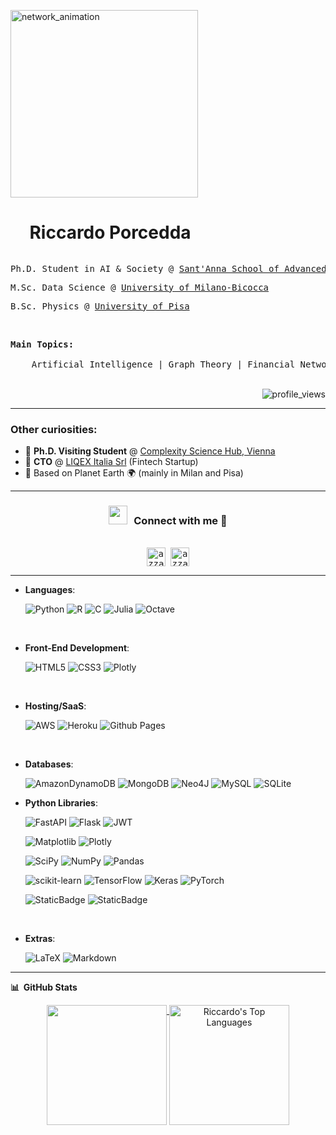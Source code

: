 <div style="align-items:center;">
  <img align=left width="300" margin-right="20px" src="./assets/networkx_animation.gif" alt="network_animation"" />
  <div width=10px></div>
  <div>
    <!-- <h3><strong>_Riccardo Porcedda_</strong></h3> -->
    <div id="user-content-toc">
      <ul align="left">
          <summary><h1 style="display: inline-block">&nbsp;Riccardo Porcedda</h1></summary>
      </ul>
    </div>
    <pre>Ph.D. Student in AI & Society @ <a href="https://www.santannapisa.it/en/formazione/national-phd-artificial-intelligence">Sant'Anna School of Advanced Studies</a></pre>
    <pre>M.Sc. Data Science @ <a href="https://www.unimib.it/graduate/data-science">University of Milano-Bicocca</a></pre>
    <pre>B.Sc. Physics @ <a href="https://www.df.unipi.it/didattica/en/bachelors-degree/overview/">University of Pisa</a></pre>
    <br/>
    <pre><strong>Main Topics:</strong><br>
    Artificial Intelligence | Graph Theory | Financial Networks</pre>
  </div>
</div>
<br/>
<img align="right" src="https://komarev.com/ghpvc/?username=RPorcedda&label=Visitors&style=flat&color=0e75b6" alt="profile_views" />


<br/>

---
### Other curiosities:

* 📖 **Ph.D. Visiting Student** @ [Complexity Science Hub, Vienna](https://csh.ac.at/)
* 💼 **CTO** @ [LIQEX Italia Srl](https://liqex.eu) (Fintech Startup)
* 📍 Based on Planet Earth 🌍 (mainly in Milan and Pisa)


---

<h3 align="center" > <img src="https://media.giphy.com/media/iY8CRBdQXODJSCERIr/giphy.gif" width="30" height="30" style="margin-right: 10px;">Connect with me 🤝 </h3>

<div>
  <samp>
    <p align="center">
      <br/>
      <a href="https://www.linkedin.com/in/riccardo-porcedda/" target="blank"><img align="center"
         src="https://img.shields.io/badge/linkedin-%231DA1F2.svg?style=for-the-badge&logo=linkedin&logoColor=white"
         alt="azzar" height="30"/></a>
      <a href="mailto:r.porcedda.office@gmail.com" target="blank"><img align="center"
         src="https://img.shields.io/badge/gmail-EA4335.svg?style=for-the-badge&logo=gmail&logoColor=white"
         alt="azzar" height="30"/></a>
    </p>
  </samp>
</div>

---

<p align="center">

- **Languages**:
    
    ![Python](https://img.shields.io/badge/Python%20-%2314354C.svg?style=for-the-badge&logo=python&logoColor=white)
    ![R](https://img.shields.io/badge/r-%23276DC3.svg?style=for-the-badge&logo=r&logoColor=white)
    ![C](https://img.shields.io/badge/C%20-%232370ED.svg?style=for-the-badge&logo=c&logoColor=white)
    ![Julia](https://img.shields.io/badge/-Julia-9558B2?style=for-the-badge&logo=julia&logoColor=white)
    ![Octave](https://img.shields.io/badge/OCTAVE-darkblue?style=for-the-badge&logo=octave&logoColor=fcd683)

<br>   
    
- **Front-End Development**:

   ![HTML5](https://img.shields.io/badge/HTML5%20-%23E34F26.svg?style=for-the-badge&logo=html5&logoColor=white)
   ![CSS3](https://img.shields.io/badge/CSS%20-%231572B6.svg?style=for-the-badge&logo=css3&logoColor=white)
   ![Plotly](https://img.shields.io/badge/Plotly-%233F4F75.svg?style=for-the-badge&logo=plotly&logoColor=white)

<br>

- **Hosting/SaaS**:

    ![AWS](https://img.shields.io/badge/AWS-%23FF9900.svg?style=for-the-badge&logo=amazon-aws&logoColor=white)
    ![Heroku](https://img.shields.io/badge/heroku-%23430098.svg?style=for-the-badge&logo=heroku&logoColor=white)
    ![Github Pages](https://img.shields.io/badge/GitHub%20Pages-%23327FC7.svg?style=for-the-badge&logo=github&logoColor=white)
    
<br>

- **Databases**:

    ![AmazonDynamoDB](https://img.shields.io/badge/Amazon%20DynamoDB-4053D6?style=for-the-badge&logo=Amazon%20DynamoDB&logoColor=white)
    ![MongoDB](https://img.shields.io/badge/MongoDB-%234ea94b.svg?style=for-the-badge&logo=mongodb&logoColor=white)
    ![Neo4J](https://img.shields.io/badge/Neo4j-008CC1?style=for-the-badge&logo=neo4j&logoColor=white)
    ![MySQL](https://img.shields.io/badge/mysql-4479A1.svg?style=for-the-badge&logo=mysql&logoColor=white)
    ![SQLite](https://img.shields.io/badge/sqlite-%2307405e.svg?style=for-the-badge&logo=sqlite&logoColor=white)

- **Python Libraries**:

    ![FastAPI](https://img.shields.io/badge/FastAPI-005571?style=for-the-badge&logo=fastapi)
    ![Flask](https://img.shields.io/badge/flask-%23000.svg?style=for-the-badge&logo=flask&logoColor=white)
    ![JWT](https://img.shields.io/badge/JWT-black?style=for-the-badge&logo=JSON%20web%20tokens)

    ![Matplotlib](https://img.shields.io/badge/Matplotlib-%23ffffff.svg?style=for-the-badge&logo=Matplotlib&logoColor=black)
    ![Plotly](https://img.shields.io/badge/Plotly-%233F4F75.svg?style=for-the-badge&logo=plotly&logoColor=white)

    ![SciPy](https://img.shields.io/badge/SciPy-%230C55A5.svg?style=for-the-badge&logo=scipy&logoColor=%white)
    ![NumPy](https://img.shields.io/badge/numpy-%23013243.svg?style=for-the-badge&logo=numpy&logoColor=white)
    ![Pandas](https://img.shields.io/badge/pandas-%23150458.svg?style=for-the-badge&logo=pandas&logoColor=white)

    ![scikit-learn](https://img.shields.io/badge/scikit--learn-%23F7931E.svg?style=for-the-badge&logo=scikit-learn&logoColor=white)
    ![TensorFlow](https://img.shields.io/badge/TensorFlow-%23FF6F00.svg?style=for-the-badge&logo=TensorFlow&logoColor=white)
    ![Keras](https://img.shields.io/badge/Keras-%23D00000.svg?style=for-the-badge&logo=Keras&logoColor=white)
    ![PyTorch](https://img.shields.io/badge/PyTorch-%23EE4C2C.svg?style=for-the-badge&logo=PyTorch&logoColor=white)

    ![StaticBadge](https://img.shields.io/badge/NetworkX-%23FF6F00?style=for-the-badge)
    ![StaticBadge](https://img.shields.io/badge/PyTorch_Geometric-%23650458?style=for-the-badge)




<br>

- **Extras**:

    ![LaTeX](https://img.shields.io/badge/latex-%23008080.svg?style=for-the-badge&logo=latex&logoColor=white)
    ![Markdown](https://img.shields.io/badge/markdown-%23000000.svg?style=for-the-badge&logo=markdown&logoColor=white) 


</p>

---

<b>📊 &nbsp;GitHub Stats</b>
<br />
<div align="center">
<a align=top href="https://github.com/RPorcedda">
    <img align=top src="https://github-stats-alpha.vercel.app/api?username=RPorcedda&cc=22272e&tc=37BCF6&ic=fff&bc=0000" height="192px">
</a>
<a align=top href="https://github.com/RPorcedda">
    <img align=top alt="Riccardo's Top Languages" src="https://github-readme-stats.vercel.app/api/top-langs/?username=RPorcedda&langs_count=8&theme=react&hide_border=true&title_color=37BCF6&icon_color=fff"height="192px"/></a>
</div>